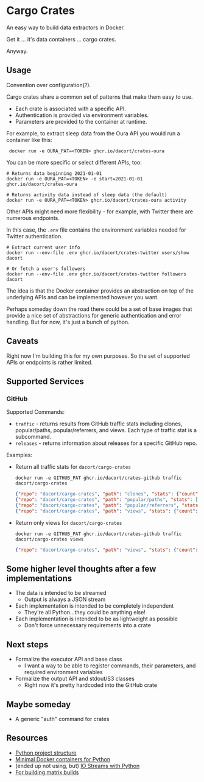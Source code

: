 # Cargo Crates

An easy way to build data extractors in Docker.

Get it ... it's data containers ... cargo crates. 

Anyway.

## Usage

Convention over configuration(?).

Cargo crates share a common set of patterns that make them easy to use.

- Each crate is associated with a specific API.
- Authentication is provided via environment variables.
- Parameters are provided to the container at runtime.

For example, to extract sleep data from the Oura API you would run a container like this:

```shell
 docker run -e OURA_PAT=<TOKEN> ghcr.io/dacort/crates-oura
```

You can be more specific or select different APIs, too:

```shell
# Returns data beginning 2021-01-01
docker run -e OURA_PAT=<TOKEN> -e start=2021-01-01 ghcr.io/dacort/crates-oura
```

```shell
# Returns activity data instead of sleep data (the default)
docker run -e OURA_PAT=<TOKEN> ghcr.io/dacort/crates-oura activity
```

Other APIs might need more flexibility - for example, with Twitter there are numerous endpoints.

In this case, the `.env` file contains the environment variables needed for Twitter authentication.

```shell
# Extract current user info
docker run --env-file .env ghcr.io/dacort/crates-twitter users/show dacort

# Or fetch a user's followers
docker run --env-file .env ghcr.io/dacort/crates-twitter followers dacort
```

The idea is that the Docker container provides an abstraction on top of the underlying APIs and can be implemented however you want. 

Perhaps someday down the road there could be a set of base images that provide a nice set of abstractions for generic authentication and error handling. But for now, it's just a bunch of python.

## Caveats

Right now I'm building this for my own purposes. So the set of supported APIs or endpoints is rather limited.

## Supported Services

### GitHub

Supported Commands:
- `traffic` - returns results from GitHub traffic stats including clones, popular/paths, popular/referrers, and views. Each type of traffic stat is a subcommand.
- `releases` - returns information about releases for a specific GitHub repo.

Examples:
- Return all traffic stats for `dacort/cargo-crates`
    ```shell
    docker run -e GITHUB_PAT ghcr.io/dacort/crates-github traffic dacort/cargo-crates 
    ```
    ```json
    {"repo": "dacort/cargo-crates", "path": "clones", "stats": {"count": 77, "uniques": 8, "clones": [{"timestamp": "2021-03-18T00:00:00Z", "count": 77, "uniques": 8}]}}
    {"repo": "dacort/cargo-crates", "path": "popular/paths", "stats": [{"path": "/dacort/cargo-crates/actions", "title": "Actions \u00b7 dacort/cargo-crates", "count": 33, "uniques": 1}, {"path": "/dacort/cargo-crates", "title": "dacort/cargo-crates", "count": 11, "uniques": 2}, {"path": "/dacort/cargo-crates/actions/workflows/crates.yaml", "title": "Actions \u00b7 dacort/cargo-crates", "count": 7, "uniques": 1}, {"path": "/dacort/cargo-crates/actions/runs/666130915", "title": "Remove useless job0 \u00b7 dacort/cargo-crates@6b54337", "count": 4, "uniques": 1}, {"path": "/dacort/cargo-crates/actions/runs/666151009", "title": "Trying something else \u00b7 dacort/cargo-crates@ed3d226", "count": 3, "uniques": 1}, {"path": "/dacort/cargo-crates/actions/runs/666165537", "title": "Hmm \u00b7 dacort/cargo-crates@64c59e7", "count": 3, "uniques": 1}, {"path": "/dacort/cargo-crates/actions/runs/666215936", "title": "Add requirements \u00b7 dacort/cargo-crates@6161093", "count": 3, "uniques": 1}, {"path": "/dacort/cargo-crates/actions/runs/666227882", "title": "Does this actually work now?? \u00b7 dacort/cargo-crates@37d31ea", "count": 3, "uniques": 1}, {"path": "/dacort/cargo-crates/pulls", "title": "Pull requests \u00b7 dacort/cargo-crates", "count": 3, "uniques": 1}, {"path": "/dacort/cargo-crates/actions/workflows/test_matrix.yaml", "title": "Actions \u00b7 dacort/cargo-crates", "count": 2, "uniques": 1}]}
    {"repo": "dacort/cargo-crates", "path": "popular/referrers", "stats": [{"referrer": "github.com", "count": 3, "uniques": 2}]}
    {"repo": "dacort/cargo-crates", "path": "views", "stats": {"count": 108, "uniques": 2, "views": [{"timestamp": "2021-03-18T00:00:00Z", "count": 108, "uniques": 2}]}}
    ```
- Return only views for `dacort/cargo-crates`
    ```shell
    docker run -e GITHUB_PAT ghcr.io/dacort/crates-github traffic dacort/cargo-crates views
    ```
    ```json
    {"repo": "dacort/cargo-crates", "path": "views", "stats": {"count": 108, "uniques": 2, "views": [{"timestamp": "2021-03-18T00:00:00Z", "count": 108, "uniques": 2}]}}
    ```

## Some higher level thoughts after a few implementations

- The data is intended to be streamed
    - Output is always a JSON stream
- Each implementation is intended to be completely independent
    - They're all Python...they could be anything else!
- Each implementation is intended to be as lightweight as possible
    - Don't force unnecessary requirements into a crate

## Next steps

- Formalize the executor API and base class
    - I want a way to be able to register commands, their parameters, and required environment variables
- Formalize the output API and stdout/S3 classes
    - Right now it's pretty hardcoded into the GitHub crate

## Maybe someday

- A generic "auth" command for crates

## Resources

- [Python project structure](https://dev.to/codemouse92/dead-simple-python-project-structure-and-imports-38c6)
- [Minimal Docker containers for Python](https://blog.realkinetic.com/building-minimal-docker-containers-for-python-applications-37d0272c52f3)
- (ended up not using, but) [IO Streams with Python](https://medium.com/dev-bits/ultimate-guide-for-working-with-i-o-streams-and-zip-archives-in-python-3-6f3cf96dca50)
- [For building matrix builds](https://stackoverflow.com/questions/59977364/github-actions-how-use-strategy-matrix-with-script)
